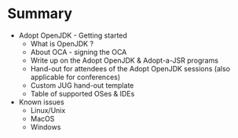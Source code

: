 # Summary

* Adopt OpenJDK - Getting started
   * What is OpenJDK ?
   * About OCA - signing the OCA
   * Write up on the Adopt OpenJDK & Adopt-a-JSR programs
   * Hand-out for attendees of the Adopt OpenJDK sessions (also applicable for conferences)
   * Custom JUG hand-out template
   * Table of supported OSes & IDEs
* Known issues
   * Linux/Unix
   * MacOS
   * Windows

